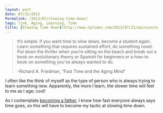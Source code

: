 ```yaml
---
layout: post
date: 07/31/2013
Permalink: /2013/07/slowing-time-down/
tags: link, Aging, Learning, Time
title: [Slowing Time Down](http://www.nytimes.com/2013/07/21/opinion/sunday/fast-time-and-the-aging-mind.html?hp&pagewanted=all&_r=2&)
---
```


<blockquote>
  <p>It’s simple: if you want time to slow down, become a student again. Learn something that requires sustained effort; do something novel. Put down the thriller when you’re sitting on the beach and break out a book on evolutionary theory or Spanish for beginners or a how-to book on something you’ve always wanted to do.</p>
  
  <p>-Richard A. Friedman, &#8220;Fast Time and the Aging Mind&#8221;</p>
</blockquote>

<p>I often like the think of myself as the type of person who is always trying to learn something new. Apparently, the more I learn, the slower time will feel to me as I age; cool!</p>

<p>As I contemplate <a href="/2013/04/with-death-comes-new-life" title="With Death Comes New Life - Engineered Eloquence">becoming a father</a>, I know how fast everyone always says time goes, so this will have to become my tactic at slowing time down.</p>